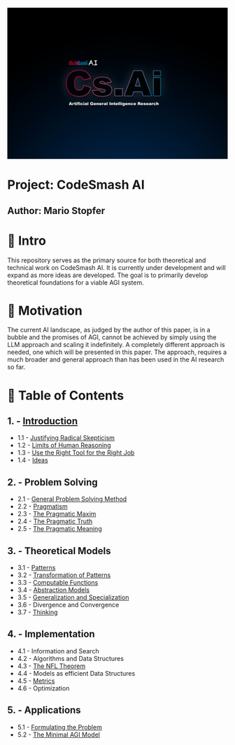 
![](https://github.com/immmersive/codesmash-ai/blob/main/CsAi.png)

# Project: CodeSmash AI

## Author: Mario Stopfer

# 🔘 Intro

This repository serves as the primary source for both theoretical and technical work on CodeSmash AI. It is currently under development and will expand as more ideas are developed. The goal is to primarily develop theoretical foundations for a viable AGI system.

# 🔘 Motivation

The current AI landscape, as judged by the author of this paper, is in a bubble and the promises of AGI, cannot be achieved by simply using the LLM approach and scaling it indefinitely. A completely different approach is needed, one which will be presented in this paper. The approach, requires a much broader and general approach than has been used in the AI research so far.
 
# 🔘 Table of Contents
 
## 1. - [Introduction](/introduction.md)
- 1.1 - [Justifying Radical Skepticism](/radical-skepticism.md)
- 1.2 - [Limits of Human Reasoning](/human-reasoning.md)
- 1.3 - [Use the Right Tool for the Right Job](/right-tool-right-job.md) 
- 1.4 - [Ideas](/ideas.md)

## 2. - Problem Solving
- 2.1 - [General Problem Solving Method](/problem-solving.md)
- 2.2 - [Pragmatism](/pragmatism.md)
- 2.3 - [The Pragmatic Maxim](/pragmatic-maxim.md)
- 2.4 - [The Pragmatic Truth](/pragmatic-truth.md)
- 2.5 - [The Pragmatic Meaning](/pragmatic-meaning.md)

## 3. - Theoretical Models
- 3.1 - [Patterns](/patterns.md)
- 3.2 - [Transformation of Patterns](/transformation-patterns.md)
- 3.3 - [Computable Functions](/computable-functions.md)
- 3.4 - [Abstraction Models](/abstraction-models.md)
- 3.5 - [Generalization and Specialization](/generalization-specialization.md)
- 3.6 - Divergence and Convergence
- 3.7 - [Thinking](/thinking.md)

## 4. - Implementation
- 4.1 - Information and Search
- 4.2 - Algorithms and Data Structures
- 4.3 - [The NFL Theorem](/nfl-theorem.md)
- 4.4 - Models as efficient Data Structures
- 4.5 - [Metrics](/metrics.md)
- 4.6 - Optimization

## 5. - Applications
- 5.1 - [Formulating the Problem](/formulating-problem.md)
- 5.2 - [The Minimal AGI Model](/agi-model.md)


